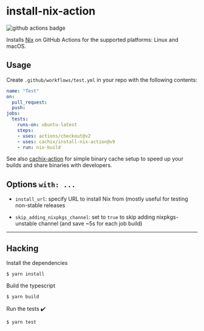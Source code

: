 # install-nix-action

![github actions badge](https://github.com/cachix/install-nix-action/workflows/install-nix-action%20test/badge.svg)

Installs [Nix](https://nixos.org/nix/) on GitHub Actions for the supported platforms: Linux and macOS.

## Usage

Create `.github/workflows/test.yml` in your repo with the following contents:

```yaml
name: "Test"
on:
  pull_request:
  push:
jobs:
  tests:
    runs-on: ubuntu-latest
    steps:
    - uses: actions/checkout@v2
    - uses: cachix/install-nix-action@v9
    - run: nix-build
```

See also [cachix-action](https://github.com/cachix/cachix-action) for
simple binary cache setup to speed up your builds and share binaries
with developers.

## Options `with: ...`

- `install_url`: specify URL to install Nix from (mostly useful for testing non-stable releases

- `skip_adding_nixpkgs_channel`: set to `true` to skip adding nixpkgs-unstable channel (and save ~5s for each job build)

---

## Hacking

Install the dependencies
```bash
$ yarn install
```

Build the typescript
```bash
$ yarn build
```

Run the tests :heavy_check_mark:
```bash
$ yarn test
```
